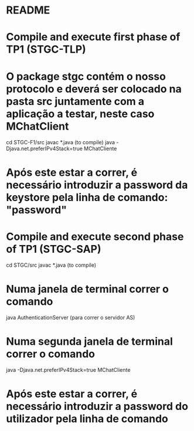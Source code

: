 # README #

# Compile and execute first phase of TP1 (STGC-TLP)
# O package stgc contém o nosso protocolo e deverá ser colocado na pasta src juntamente com a aplicação a testar, neste caso MChatClient 

cd STGC-F1/src
javac *.java (to compile)
java -Djava.net.preferIPv4Stack=true MChatCliente <username> <multicastAddress> <port>

# Após este estar a correr, é necessário introduzir a password da keystore pela linha de comando: "password"

# Compile and execute second phase of TP1 (STGC-SAP)

cd STGC/src
javac *.java (to compile)

# Numa janela de terminal correr o comando 
java AuthenticationServer (para correr o servidor AS)
# Numa segunda janela de terminal correr o comando 
java -Djava.net.preferIPv4Stack=true MChatCliente <username> <multicastAddress> <port>

# Após este estar a correr, é necessário introduzir a password do utilizador pela linha de comando


